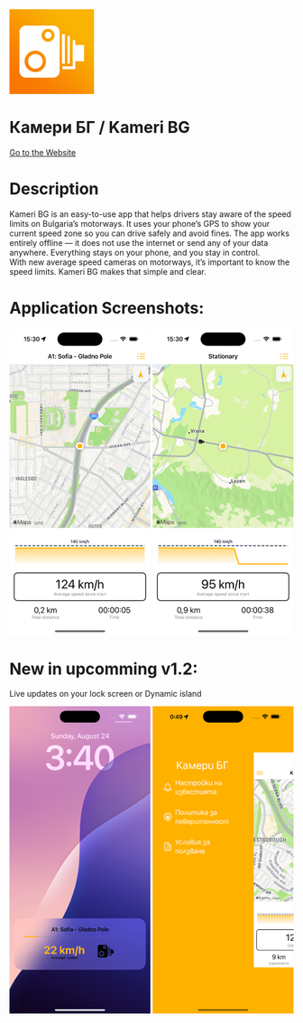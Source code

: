 <img src="/icon.png" alt="Kameri BG Icon" width="150"/>

Камери БГ / Kameri BG
==

[Go to the Website](https://srednaskorost.eu)

Description
==

Kameri BG is an easy-to-use app that helps drivers stay aware of the speed limits on Bulgaria’s motorways. It uses your phone’s GPS to show your current speed zone so you can drive safely and avoid fines. The app works entirely offline — it does not use the internet or send any of your data anywhere. Everything stays on your phone, and you stay in control.  
With new average speed cameras on motorways, it’s important to know the speed limits. Kameri BG makes that simple and clear.

Application Screenshots:
==

<span>
  <img src="/screenshot1.png" alt="Application Screenshot" width="250"/>
  <img src="/screenshot2.png" alt="Application Screenshot2" width="250"/>
</span>

New in upcomming v1.2:
==

Live updates on your lock screen or Dynamic island

<span>
  <img src="/screenshot3.png" alt="Notification for the average speed" width="250"/>
  <img src="/screenshot4.png" alt="Меню с настройки" width="250"/>
</span>
